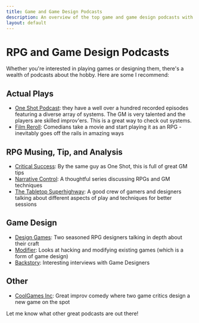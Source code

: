 ```yaml
---
title: Game and Game Design Podcasts
description: An overview of the top game and game design podcasts with a focus on RPGs.  Categories include&#58; actual plays, tips, analysis, and game design.
layout: default
---
```

# RPG and Game Design Podcasts

Whether you're interested in playing games or designing them, there's a wealth of podcasts about the hobby. Here are some I recommend:

## Actual Plays

*   [One Shot Podcast](http://oneshotpodcast.com/category/podcasts/one-shot/): they have a well over a hundred recorded episodes featuring a diverse array of systems. The GM is very talented and the players are skilled improv'ers. This is a great way to check out systems.
*   [Film Reroll](http://www.filmreroll.com/): Comedians take a movie and start playing it as an RPG - inevitably goes off the rails in amazing ways

## RPG Musing, Tip, and Analysis

*   [Critical Success](http://oneshotpodcast.com/category/podcasts/critical-success/): By the same guy as One Shot, this is full of great GM tips
*   [Narrative Control](http://narrativecontrol.libsyn.com/): A thoughtful series discussing RPGs and GM techniques
*   [The Tabletop Superhighway](https://thetabletopsuperhighway.com/): A good crew of gamers and designers talking about different aspects of play and techniques for better sessions

## Game Design

*   [Design Games](http://designgamespodcast.tumblr.com/): Two seasoned RPG designers talking in depth about their craft
*   [Modifier](http://oneshotpodcast.com/category/podcasts/modifier/): Looks at hacking and modifying existing games (which is a form of game design)
*   [Backstory](http://oneshotpodcast.com/category/podcasts/backstory/): Interesting interviews with Game Designers

## Other

*   [CoolGames Inc](https://soundcloud.com/coolgamesinc): Great improv comedy where two game critics design a new game on the spot

Let me know what other great podcasts are out there!
